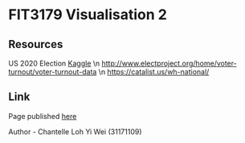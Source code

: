 

# FIT3179 Visualisation 2 

## Resources
US 2020 Election [Kaggle](https://www.kaggle.com/unanimad/us-election-2020) \n
http://www.electproject.org/home/voter-turnout/voter-turnout-data \n
https://catalist.us/wh-national/

## Link
Page published [here](https://shanteru.github.io/fit3179-visualisation2/)


Author - Chantelle Loh Yi Wei (31171109)
